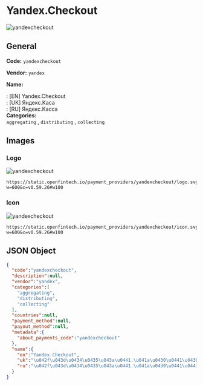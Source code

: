
# Yandex.Checkout 
![yandexcheckout](https://static.openfintech.io/payment_providers/yandexcheckout/logo.svg?w=600&c=v0.59.26#w100)  

## General 
 
**Code:** `yandexcheckout` 
 
**Vendor:** `yandex` 
 
**Name:**  
 
:	[EN] Yandex.Checkout  
:	[UK] Яндекс.Каса  
:	[RU] Яндекс.Касса  
**Categories:**  
`aggregating` , `distributing` , `collecting` 
 

## Images 

### Logo 
 
![yandexcheckout](https://static.openfintech.io/payment_providers/yandexcheckout/logo.svg?w=600&c=v0.59.26#w100)  

```
https://static.openfintech.io/payment_providers/yandexcheckout/logo.svg?w=600&c=v0.59.26#w100
```  

### Icon 
 
![yandexcheckout](https://static.openfintech.io/payment_providers/yandexcheckout/icon.svg?w=600&c=v0.59.26#w100)  

```
https://static.openfintech.io/payment_providers/yandexcheckout/icon.svg?w=600&c=v0.59.26#w100
```  

## JSON Object 

```json
{
  "code":"yandexcheckout",
  "description":null,
  "vendor":"yandex",
  "categories":[
    "aggregating",
    "distributing",
    "collecting"
  ],
  "countries":null,
  "payment_method":null,
  "payout_method":null,
  "metadata":{
    "about_payments_code":"yandexcheckout"
  },
  "name":{
    "en":"Yandex.Checkout",
    "uk":"\u042f\u043d\u0434\u0435\u043a\u0441.\u041a\u0430\u0441\u0430",
    "ru":"\u042f\u043d\u0434\u0435\u043a\u0441.\u041a\u0430\u0441\u0441\u0430"
  }
}
```  

